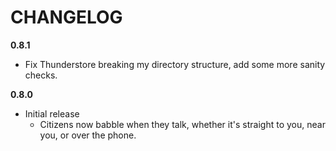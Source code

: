 # CHANGELOG
**0.8.1**
- Fix Thunderstore breaking my directory structure, add some more sanity checks.

**0.8.0**
- Initial release
  - Citizens now babble when they talk, whether it's straight to you, near you, or over the phone.